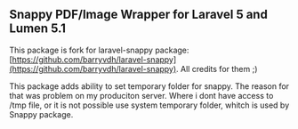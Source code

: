 ## Snappy PDF/Image Wrapper for Laravel 5 and Lumen 5.1

This package is fork for laravel-snappy package: [https://github.com/barryvdh/laravel-snappy](https://github.com/barryvdh/laravel-snappy). All credits for them ;) 

This package adds ability to set temporary folder for snappy. The reason for that was problem on my produciton server. Where i dont have access to /tmp file, or it is not possible use system temporary folder, whitch is used by Snappy package.


